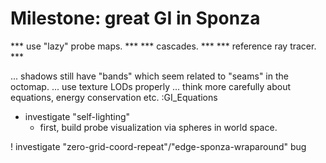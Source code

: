 # Milestone: great GI in Sponza
  *** use "lazy" probe maps. ***
  *** cascades.              ***
  *** reference ray tracer.  ***

  ... shadows still have "bands" which seem related to "seams" in the octomap.
  ... use texture LODs properly
  ... think more carefully about equations, energy conservation etc. :GI_Equations

  - investigate "self-lighting"
    - first, build probe visualization via spheres in world space.

  ! investigate "zero-grid-coord-repeat"/"edge-sponza-wraparound" bug
